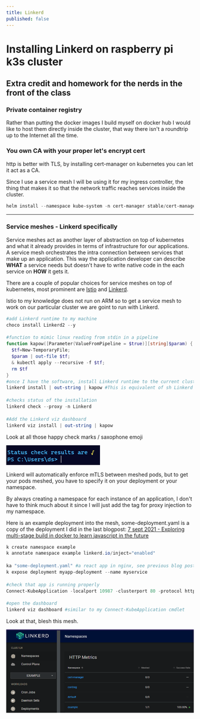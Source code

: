 ```yaml
---
title: Linkerd
published: false
---
```


# Installing Linkerd on raspberry pi k3s cluster

## Extra credit and homework for the nerds in the front of the class

### Private container registry

Rather than putting the docker images I build myself on docker hub I would like to host them directly inside the cluster, that way there isn't a roundtrip up to the Internet all the time.

### You own CA with your proper let's encrypt cert

http is better with TLS, by installing cert-manager on kubernetes you can let it act as a CA.

Since I use a service mesh I will be using it for my ingress controller, the thing that makes it so that the network traffic reaches services inside the cluster.

``` powershell
helm install --namespace kube-system -n cert-manager stable/cert-manager
```
---
### Service meshes - Linkerd specifically

Service meshes act as another layer of abstraction on top of kubernetes and what it already provides in terms of infrastructure for our applications. A service mesh orchestrates the intra connection between services that make up an application. This way the application developer can describe **WHAT** a service needs but doesn't have to write native code in the each service on **HOW** it gets it.

There are a couple of popular choices for service meshes on top of kubernetes, most prominent are [Istio](https://istio.io/) and [Linkerd](https://linkerd.io/).

Istio to my knowledge does not run on ARM so to get a service mesh to work on our particular cluster we are goint to run with Linkerd.

``` powershell
#add Linkerd runtime to my machine
choco install Linkerd2 --y

#function to mimic linux reading from stdin in a pipeline
function kapow([Parameter(ValueFromPipeline = $true)][string]$param) {
  $tf=New-TemporaryFile;
  $param | out-file $tf;
  & kubectl apply --recursive -f $tf;
  rm $tf 
}
#once I have the software, install Linkerd runtime to the current cluster
linkerd install | out-string | kapow #This is equivalent of sh Linkerd install | kubectl apply --recursive -f -

#checks status of the installation
linkerd check --proxy -n Linkerd

#Add the Linkerd viz dashboard
linkerd viz install | out-string | kapow

```

Look at all those happy check marks / saxophone emoji

![](../assets/k3s-linkerd-installed.png)

Linkerd will automatically enforce mTLS between meshed pods, but to get your pods meshed, you have to specify it on your deployment or your namespace.

By always creating a namespace for each instance of an application, I don't have to think much about it since I will just add the tag for proxy injection to my namespace.

Here is an example deployment into the mesh, some-deployment.yaml is a copy of the deployment I did in the last blogpost: [7 sept 2021 -  Exploring multi-stage build in docker to learn javascript in the future](./react-nginx-docker-multistage)

```powershell
k create namespace example
k annotate namespace example linkerd.io/inject="enabled"

ka "some-deployment.yaml" #a react app in nginx, see previous blog post.
k expose deployment myapp-deployment --name myservice

#check that app is running properly
Connect-KubeApplication -localport 10987 -clusterport 80 -protocol http -servicename myservice -namespace example 

#open the dashboard
linkerd viz dashboard #similar to my Connect-KubeApplication cmdlet
```

Look at that, blesh this mesh.

![](../assets/k3s-example-meshed.png)
